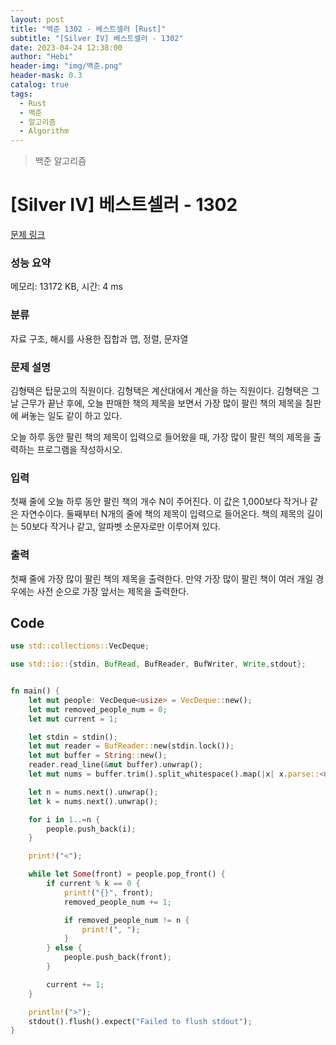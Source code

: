 ```yaml
---
layout: post
title: "백준 1302 - 베스트셀러 [Rust]"
subtitle: "[Silver IV] 베스트셀러 - 1302"
date: 2023-04-24 12:38:00
author: "Hebi"
header-img: "img/백준.png"
header-mask: 0.3
catalog: true
tags:
  - Rust
  - 백준
  - 알고리즘
  - Algorithm
---
```


> 백준 알고리즘

# [Silver IV] 베스트셀러 - 1302

[문제 링크](https://www.acmicpc.net/problem/1302)

### 성능 요약

메모리: 13172 KB, 시간: 4 ms

### 분류

자료 구조, 해시를 사용한 집합과 맵, 정렬, 문자열

### 문제 설명

<p>김형택은 탑문고의 직원이다. 김형택은 계산대에서 계산을 하는 직원이다. 김형택은 그날 근무가 끝난 후에, 오늘 판매한 책의 제목을 보면서 가장 많이 팔린 책의 제목을 칠판에 써놓는 일도 같이 하고 있다.</p>

<p>오늘 하루 동안 팔린 책의 제목이 입력으로 들어왔을 때, 가장 많이 팔린 책의 제목을 출력하는 프로그램을 작성하시오.</p>

### 입력

 <p>첫째 줄에 오늘 하루 동안 팔린 책의 개수 N이 주어진다. 이 값은 1,000보다 작거나 같은 자연수이다. 둘째부터 N개의 줄에 책의 제목이 입력으로 들어온다. 책의 제목의 길이는 50보다 작거나 같고, 알파벳 소문자로만 이루어져 있다.</p>

### 출력

 <p>첫째 줄에 가장 많이 팔린 책의 제목을 출력한다. 만약 가장 많이 팔린 책이 여러 개일 경우에는 사전 순으로 가장 앞서는 제목을 출력한다.</p>

## Code

```rs
use std::collections::VecDeque;

use std::io::{stdin, BufRead, BufReader, BufWriter, Write,stdout};


fn main() {
    let mut people: VecDeque<usize> = VecDeque::new();
    let mut removed_people_num = 0;
    let mut current = 1;

    let stdin = stdin();
    let mut reader = BufReader::new(stdin.lock());
    let mut buffer = String::new();
    reader.read_line(&mut buffer).unwrap();
    let mut nums = buffer.trim().split_whitespace().map(|x| x.parse::<usize>().unwrap());

    let n = nums.next().unwrap();
    let k = nums.next().unwrap();

    for i in 1..=n {
        people.push_back(i);
    }

    print!("<");

    while let Some(front) = people.pop_front() {
        if current % k == 0 {
            print!("{}", front);
            removed_people_num += 1;

            if removed_people_num != n {
                print!(", ");
            }
        } else {
            people.push_back(front);
        }

        current += 1;
    }

    println!(">");
    stdout().flush().expect("Failed to flush stdout");
}
```
